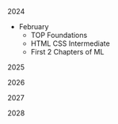 2024
- February
	- TOP Foundations
	- HTML CSS Intermediate
	- First 2 Chapters of ML

2025

2026

2027

2028
